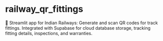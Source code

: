 # railway_qr_fittings
📱 Streamlit app for Indian Railways: Generate and scan QR codes for track fittings. Integrated with Supabase for cloud database storage, tracking fitting details, inspections, and warranties.
